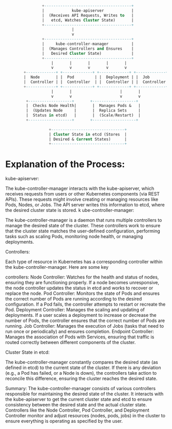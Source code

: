 ```sql
                +--------------------------------------+
                |            kube-apiserver            |
                |  (Receives API Requests, Writes to   |
                |   etcd, Watches Cluster State)       |
                +--------------------------------------+
                             |
                             v
                +--------------------------------------+
                |     kube-controller-manager          |
                |  (Manages Controllers and Ensures    |
                |   Desired Cluster State)             |
                +--------------------------------------+
                    |       |       |       |       |
                    v       v       v       v       v
        +-------------+ +-------------+ +-------------+ +-------------+ +-------------+
        |  Node       | |  Pod         | |  Deployment | |  Job        | |  Endpoint   |
        |  Controller | |  Controller  | |  Controller | |  Controller | |  Controller |
        +-------------+ +-------------+ +-------------+ +-------------+ +-------------+
                    |       |                     |       |
                    v       v                     v       v
         +-------------------+       +-------------------+
         |  Checks Node Health|       |  Manages Pods &   |
         |  (Updates Node     |       |  Replica Sets     |
         |  Status in etcd)   |       |  (Scale/Restart)  |
         +-------------------+       +-------------------+
                             
                   +--------------------------------+
                   | Cluster State in etcd (Stores  |
                   | Desired & Current States)      |
                   +--------------------------------+

```

# Explanation of the Process:

kube-apiserver:

The kube-controller-manager interacts with the kube-apiserver, which receives requests from users or other Kubernetes components (via REST APIs). These requests might involve creating or managing resources like Pods, Nodes, or Jobs. The API server writes this information to etcd, where the desired cluster state is stored.
k
ube-controller-manager:

The kube-controller-manager is a daemon that runs multiple controllers to manage the desired state of the cluster. These controllers work to ensure that the cluster state matches the user-defined configuration, performing tasks such as scaling Pods, monitoring node health, or managing deployments.

Controllers:

Each type of resource in Kubernetes has a corresponding controller within the kube-controller-manager. Here are some key 

controllers:
Node Controller: Watches for the health and status of nodes, ensuring they are functioning properly. If a node becomes unresponsive, the node controller updates the status in etcd and works to recover or replace the node.
Pod Controller: Monitors the state of Pods and ensures the correct number of Pods are running according to the desired configuration. If a Pod fails, the controller attempts to restart or recreate the Pod.
Deployment Controller: Manages the scaling and updating of deployments. If a user scales a deployment to increase or decrease the number of Pods, the controller ensures that the correct number of Pods are running.
Job Controller: Manages the execution of Jobs (tasks that need to run once or periodically) and ensures completion.
Endpoint Controller: Manages the association of Pods with Services, ensuring that traffic is routed correctly between different components of the cluster.

Cluster State in etcd:

The kube-controller-manager constantly compares the desired state (as defined in etcd) to the current state of the cluster. If there is any deviation (e.g., a Pod has failed, or a Node is down), the controllers take action to reconcile this difference, ensuring the cluster reaches the desired state.


Summary:
The kube-controller-manager consists of various controllers responsible for maintaining the desired state of the cluster.
It interacts with the kube-apiserver to get the current cluster state and etcd to ensure consistency between the desired state and the actual cluster state.
Controllers like the Node Controller, Pod Controller, and Deployment Controller monitor and adjust resources (nodes, pods, jobs) in the cluster to ensure everything is operating as specified by the user.